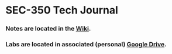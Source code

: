 # SEC-350 Tech Journal

### Notes are located in the [Wiki](https://github.com/avongard/SEC-350/wiki).

### Labs are located in associated (personal) [Google Drive](https://drive.google.com/drive/folders/1gnNONxoH7i4wL842INQ82aMWDMAmXn3D).
